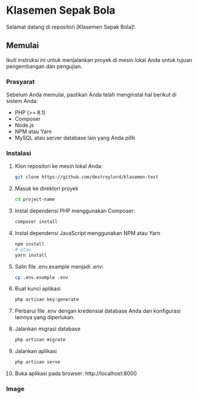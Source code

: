 # Klasemen Sepak Bola

Selamat datang di repositori [Klasemen Sepak Bola]!.

## Memulai

Ikuti instruksi ini untuk menjalankan proyek di mesin lokal Anda untuk tujuan pengembangan dan pengujian.

### Prasyarat

Sebelum Anda memulai, pastikan Anda telah menginstal hal berikut di sistem Anda:

- PHP (>= 8.1)
- Composer
- Node.js
- NPM atau Yarn
- MySQL atau server database lain yang Anda pilih

### Instalasi

1. Klon repositori ke mesin lokal Anda:

   ```bash
   git clone https://github.com/destroylord/klasemen-test
   
2. Masuk ke direktori proyek
    ```bash
    cd project-name
3. Instal dependensi PHP menggunakan Composer:
    ```bash
    composer install
4. Instal dependensi JavaScript menggunakan NPM atau Yarn
    ```bash
    npm install
    # atau
    yarn install
5. Salin file .env.example menjadi .env:
    ```bash
    cp .env.example .env
6. Buat kunci aplikasi
    ```bash
    php artisan key:generate
7. Perbarui file .env dengan kredensial database Anda dan konfigurasi lainnya yang diperlukan. 

8. Jalankan migrasi database
    ```bash
    php artisan migrate
9. Jalankan aplikasi
    ```bash
    php artisan serve
10. Buka aplikasi pada browser: http://localhost:8000


### Image
